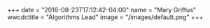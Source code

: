 +++
date = "2016-08-23T17:12:42-04:00"
name = "Mary Griffus"
wwcdctitle = "Algorithms Lead"
image = "/images/default.png"
+++

